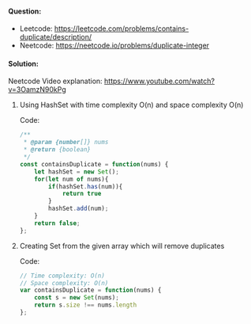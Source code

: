 #### Question:
- Leetcode: https://leetcode.com/problems/contains-duplicate/description/
- Neetcode: https://neetcode.io/problems/duplicate-integer

#### Solution: 
Neetcode Video explanation: https://www.youtube.com/watch?v=3OamzN90kPg

1. Using HashSet with time complexity O(n) and space complexity O(n)

    Code:

    ```javascript
    /**
     * @param {number[]} nums
     * @return {boolean}
     */
    const containsDuplicate = function(nums) {
        let hashSet = new Set();
        for(let num of nums){
            if(hashSet.has(num)){
                return true
            }
            hashSet.add(num);
        }
        return false;
    };
    ```
2. Creating Set from the given array which will remove duplicates

    Code:
    
    ```javascript
    // Time complexity: O(n)
    // Space complexity: O(n)
    var containsDuplicate = function(nums) {
        const s = new Set(nums); 
        return s.size !== nums.length
    };
    ```